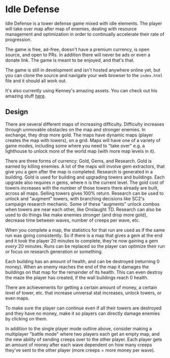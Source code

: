 # Idle Defense

Idle Defense is a tower defense game mixed with idle elements. The player will take over map after map of enemies, dealing with resource management and optimization in order to continually accelerate their rate of progression. 

The game is free, ad-free, doesn't have a premium currency, is open source, and open to PRs. In addition there will never be ads or even a donate link. The game is meant to be enjoyed, and that's that. 

The game is still in development and isn't hosted anywhere online yet, but you can clone the source and navigate your web browser to the `index.html` file and it should all work out. 

It's also currently using Kenney's amazing assets. You can check out his amazing stuff [here](https://kenney.itch.io/). 

## Design

There are several different maps of increasing difficulty. Difficulty increases through unmovable obstacles on the map and stronger enemies. In exchange, they drop more gold. The maps have dynamic maps (player creates the map with towers), on a grid. Maps will have one of a variety of game modes, including some where you need to "take over" e.g. a lighthouse to unlock more of the world map (with more map levels in it).

There are three forms of currency: Gold, Gems, and Research. Gold is earned by killing enemies. A lot of the maps will involve gem extractors, that give you a gem after the map is completed. Research is generated in a building. Gold is used for building and upgrading towers and buildings. Each upgrade also requires n gems, where n is the current level. The gold cost of towers increases with the number of those towers there already are built, across all maps. Selling towers gives 100% return. Research can be used to unlock and "augment" towers, with branching decisions like SC2's campaign research mechanic. Some of these "augments" unlock combos when towers are near each other, like Onslaught TD. Research can also be used to do things like make enemies stronger (and drop more gold), decrease time between waves, number of creeps per wave, etc. 

When you complete a map, the statistics for that run are used as if the same run was going consistently. So if there is a map that gives a gem at the end and it took the player 20 minutes to complete, they're now gaining a gem *every* 20 minutes. Runs can be replaced so the player can optimize their run or focus on research generation or something. 

Each building has an amount of health, and can be destroyed (returning 0 money). When an enemy reaches the end of the map it damages the buildings on that map for the remainder of its health. This can even destroy the maze the player has created, if the wall buildings reach 0 health. 

There are achievements for getting a certain amount of money, a certain level of tower, etc. that increase universal stat increases, unlock towers, or even maps. 

To make sure the player can continue even if all their towers are destroyed and they have no money, make it so players can directly damage enemies by clicking on them. 

In addition to the single player mode outline above, consider making a multiplayer "battle mode" where two players each get an empty map, and the new ability of sending creeps over to the other player. Each player gets an amount of money after each wave dependent on how many creeps they've sent to the other player (more creeps = more money per wave). 
